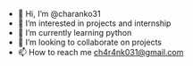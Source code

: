 - 👋 Hi, I’m @charanko31
- 👀 I’m interested in projects and internship 
- 🌱 I’m currently learning python
- 💞️ I’m looking to collaborate on projects
- 📫 How to reach me ch4r4nk031@gmail.com

<!---
charanko31/charanko31 is a ✨ special ✨ repository because its `README.md` (this file) appears on your GitHub profile.
You can click the Preview link to take a look at your changes.
--->
